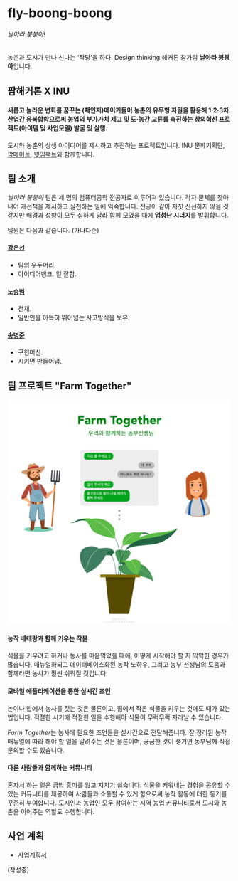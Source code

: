 # fly-boong-boong

###### 날아라 붕붕아!

농촌과 도시가 만나 신나는 ‘작당’을 하다. Design thinking 해커톤 참가팀 **날아라 붕붕아**입니다.

## 팜해커톤 X INU

#### 새롭고 놀라운 변화를 꿈꾸는 (체인지)메이커들이 농촌의 유무형 자원을 활용해 1·2·3차 산업간 융복합함으로써 농업의 부가가치 제고 및 도·농간 교류를 촉진하는 창의혁신 프로젝트(아이템 및 사업모델) 발굴 및 실행.

도시와 농촌의 상생 아이디어를 제시하고 추진하는 프로젝트입니다.
INU 문화기획단, [팜메이트](https://farmate.kr), [넷임팩트](https://ko-kr.facebook.com/netimpactkr/)와 함께합니다.


## 팀 소개

*날아라 붕붕아* 팀은 세 명의 컴퓨터공학 전공자로 이루어져 있습니다. 각자 문제를 찾아내어 개선책을 제시하고 실천하는 일에 익숙합니다. 전공이 같아 자칫 신선하지 않을 것 같지만 배경과 성향이 모두 심하게 달라 함께 모였을 때에 **엄청난 시너지**를 발휘합니다.

팀원은 다음과 같습니다. (가나다순)

#### [강은선](https://github.com/dobbi030)

- 팀의 우두머리.
- 아이디어뱅크. 일 잘함.

#### [노승범](https://github.com/Tenser)

- 천재.
- 일반인을 아득히 뛰어넘는 사고방식을 보유.

#### [송병준](https://github.com/potados99)

- 구현머신.
- 시키면 만들어냄.


## 팀 프로젝트 "Farm Together"

![프로젝트 개요 사진](images/farm-together.png)

#### 농작 베테랑과 함께 키우는 작물

식물을 키우려고 하거나 농사를 마음먹었을 때에, 어떻게 시작해야 할 지 막막한 경우가 많습니다. 매뉴얼화되고 데이터베이스화된 농작 노하우, 그리고 농부 선생님의 도움과 함께라면 농사가 훨씬 쉬워질 것입니다.

#### 모바일 애플리케이션을 통한 실시간 조언

논이나 밭에서 농사를 짓는 것은 물론이고, 집에서 작은 식물을 키우는 것에도 때가 있는 법입니다. 적절한 시기에 적절한 일을 수행해야 식물이 무럭무럭 자라날 수 있습니다.

*Farm Together*는 농사에 필요한 조언들을 실시간으로 전달해줍니다. 잘 정리된 농작 매뉴얼에 따라 해야 할 일을 알려주는 것은 물론이며, 궁금한 것이 생기면 농부님께 직접 문의할 수도 있습니다.

#### 다른 사람들과 함께하는 커뮤니티
혼자서 하는 일은 금방 흥미를 잃고 지치기 쉽습니다. 식물을 키워내는 경험을 공유할 수 있는 커뮤니티를 제공하여 사람들과 소통할 수 있게 함으로써 농작 활동에 대한 동기를 꾸준히 부여합니다. 도시인과 농업인 모두 참여하는 지역 농업 커뮤니티로서 도시와 농촌을 이어주는 역할도 수행합니다.


## 사업 계획


- [사업계획서](documents/farm-together.pdf)

(작성중)
